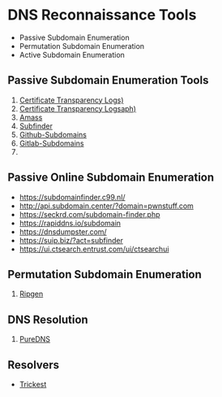 # DNS Reconnaissance Tools
  - Passive Subdomain Enumeration
  - Permutation Subdomain Enumeration
  - Active Subdomain Enumeration

## Passive Subdomain Enumeration Tools

1. [Certificate Transparency Logs)](https://github.com/0xhardyboy/Bug-Bounty-Scripts/blob/main/crt.sh)
2. [Certificate Transparency Logsaph)]()
3. [Amass](https://github.com/owasp-amass/amass)
4. [Subfinder](https://github.com/projectdiscovery/subfinder)
5. [Github-Subdomains](https://github.com/gwen001/github-subdomains)
6. [Gitlab-Subdomains](https://github.com/gwen001/gitlab-subdomains)
7. 

## Passive Online Subdomain Enumeration
- https://subdomainfinder.c99.nl/
- http://api.subdomain.center/?domain=pwnstuff.com
- https://seckrd.com/subdomain-finder.php
- https://rapiddns.io/subdomain
- https://dnsdumpster.com/
- https://suip.biz/?act=subfinder
- https://ui.ctsearch.entrust.com/ui/ctsearchui

## Permutation Subdomain Enumeration

1. [Ripgen](https://github.com/resyncgg/ripgen)

## DNS Resolution
1. [PureDNS](https://github.com/d3mondev/puredns)

## Resolvers
- [Trickest](https://github.com/trickest/resolvers.git)

